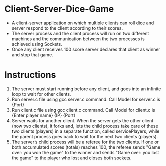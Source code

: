 # Client-Server-Dice-Game
* A client-server application on which multiple clients can roll dice and server respond to the client according to their scores.
* The server process and the client process will run on two different machines and the communication between the two processes is achieved using Sockets.
* Once any client receives 100 score server declares that client as winner and stop that game.
# Instructions
1. The server must start running before any client, and goes into an infinite loop to wait for other clients.
2. Run server.c file using gcc server.c command. Call Model for server.c is {Port}
3. Run client.c file using gcc client.c command. Call Model for client.c is {Enter player name} {IP} {Port}
4. Server waits for another client. When the server gets the other client (now two clients), it forks and, lets the child process take care of these two clients (players) in a separate function, called servicePlayers, while the parent process goes back to wait for the next two clients (players).
5. The server’s child process will be a referee for the two clients. If one or both accumulated scores (totals) reaches 100, the referee sends "Game over: you won the game" to the winner and sends "Game over: you lost the game" to the player who lost and closes both sockets.
